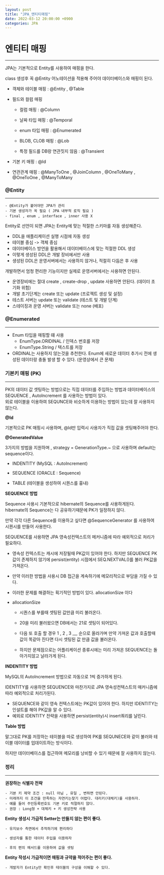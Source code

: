 ```yaml
---
layout: post
title: "JPA_엔티티매핑"
date: 2022-03-12 20:00:00 +0900
categories: JPA
---
```

# 엔티티 매핑
---

JPA는 기본적으로 Entity를 사용하여 매핑을 한다.

class 생성후 꼭 @Entity 어노테이션을 적용해 주어야 데이터베이스와 매핑이 된다.

- 객체와 테이블 매핑 : @Entity , @Table

- 필드와 컬럼 매핑
    - 컬럼 매핑 : @Column  

    - 날짜 타입 매핑 : @Temporal  

    - enum 타입 매핑 : @Enumerated  

    - BLOB, CLOB 매핑 : @Lob  

    - 특정 필드를 DB랑 연관짓지 않음 : @Transient 

- 기본 키 매핑 : @Id

- 연관관계 매핑 : @ManyToOne , @JoinColumn , @OneToMany , @OneToOne , @ManyToMany

### @Entity  
---

    - @Entity가 붙어야만 JPA가 관리  
    - 기본 생성자가 꼭 필요 ( JPA 내부적 로직 필요 )  
    - final , enum , interface , inner 사용 X

Entity로 선언이 되면 JPA는 Entity에 맞는 적절한 스키마를 자동 생성해준다.

- DDL을 애플리케이션 실행 시점에 자동 생성  
- 테이블 중심 -> 객체 중심  
- 데이터베이스 방언을 활용해서 데이터베이스에 맞는 적절한 DDL 생성  
- 이렇게 생성된 DDL은 개발 장비에서만 사용  
- 생성된 DDL은 운영서버에서는 사용하지 않거나, 적절히 다듬은 후 사용  

개발하면서 엄청 편리한 기능이지만 실제로 운영서버에서는 사용하면 안된다.

- 운영장비에는 절대 create , create-drop , update 사용하면 안된다. (데이터 초기화 위험)  
- 개발 초기단계는 create 또는 update (프로젝트 생성 및 설정)  
- 테스트 서버는 update 또는 validate (테스트 및 개발 단계) 
- 스테이징과 운영 서버는 validate 또는 none (배포)  

### @Enumerated
---
- Enum 타입을 매핑할 떄 사용 
    - EnumType.ORIDINAL / 인덱스 번호를 저장  
    - EnumType.String / 텍스트를 저장  
- ORDINAL는 사용하지 않는것을 추천한다. Enum에 새로운 데이터 추가시 전에 생성된 데이터랑 충돌 발생 할 수 있다. (운영상에서 큰 문제)  
     
### 기본키 매핑 (PK)
---

PK의 데이터 값 셋팅하는 방법으로는 직접 데이터를 주입하는 방법과 데이터베이스의 SEQUENCE , AutoIncrement 를 사용하는 방법이 있다.  
외로 테이블을 이용하여 SEQUNCE와 비슷하게 이용하는 방법이 있는데 잘 사용하지 않는다.

**@Id**

기본적으로 PK 매핑시 사용하며, @Id만 입력시 사용자가 직접 값을 셋팅해주어야 한다.

**@GeneratedValue**

3가지의 방법을 지원하며 , strategy = GenerationType.~ 으로 사용하며 default는 sequence이다.  

- INDENTITY (MySQL : AutoIncrement)

- SEQUENCE (ORACLE : Sequence)

- TABLE (테이블을 생성하여 시퀀스를 흉내)

**SEQUENCE 방법**

Sequence 사용시 기본적으로 hibernate의 Sequence를 사용하게된다.  
hibernate의 Sequence는 다 공유하기때문에 PK가 일정하지 않다.

만약 각각 다른 Sequence를 이용하고 싶다면 @SequenceGenerator 를 사용하여 시퀀시를 만들어 사용한다.

SEQUENCE를 사용하면 JPA 영속성컨텍스트의 메커니즘에 따라 예외적으로 처리가 필요하다.

- 영속성 컨텍스트는 캐시에 저장될때 PK값이 있어야 한다. 하지만 SEQUENCE PK 값이 존제하지 않기에 persist(entity) 시점에서 SEQ.NEXTVAL()를 불러 PK값을 가져온다.  

- 만약 이러한 방법을 사용시 DB 접근을 계속하기에 메모리적으로 부담을 가질 수 있다.  

- 이러한 문제를 해결하는 획기적인 방법이 있다. allocationSize 이다  

- allocationSize

    - 시퀀스를 부를때 셋팅된 값만큼 미리 불러온다.  

    - 20을 미리 불러왔으면 DB에서는 21로 셋팅이 되어있다.  

    - 다음 또 호출 할 경우 1 , 2 , 3 ,,,, 순으로 올라가며 만약 가져온 값과 호출할때 값이 똑같아 진다면 다시 셋팅된 값 만큼 값을 불러온다.  


    - 하지만 문제점으로는 어플리케이션 종류시에는 미리 가져온 SEQUENCE는 돌아가지않고 날라가게 된다.  


**INDENTITY 방법**

MySQL의 AutoIncrement 방법으로 자동으로 1씩 증가하게 된다.

IDENTITY를 사용하면 SEQUENCE와 마찬가지로  JPA 영속성컨텍스트의 매커니즘에 따라 예외적으로 처리가된다.

- SEQUENCE와 같이 영속 컨텍스트에는 PK값이 있어야 한다. 하지만 IDENTITY는 인설트를 해야 PK값을 알 수 있다.  
- 예외로 IDENTITY 전략을 사용하면 persist(entity)시 insert쿼리를 날린다.


**Table 방법**

말그대로 PK를 저장하는 테이블을 따로 생성하여 PK를 SEQUNECE와 같이 불러와 테이블 데이터를 업데이트하는 방식이다.

하지만 데이터베이스를 접근하여 메모리를 낭비할 수 있기 때문에 잘 사용하지 않는다.


### 정리
---

**권장하는 식별자 전략**

    - 기본 키 제약 조건 : null 아님 , 유일 , 변하면 안된다.  
    - 미래까지 이 조건을 만족하는 자연키는찾기 어렵다. 대리키(대체키)를 사용하자.  
    - 예를 들어 주민등록번호도 기본 키로 적절하지 않다.  
    - 권장 : Long형 + 대체키 + 키 생성전략 사용  


**Entity 생성시 가급적 Setter는 만들지 않는 편이 좋다.**

    - 유지보수 측면에서 추적하기에 편리하다

    - 생성자를 통한 데이터 주입을 이용하자

    - 후의 편의 메서드를 이용하여 값을 셋팅

**Entity 작성시 가급적이면 매핑과 규약을 적어주는 편이 좋다.**

    - 개발자가 Entity만 확인후 테이블의 구성을 이해할 수 있다.